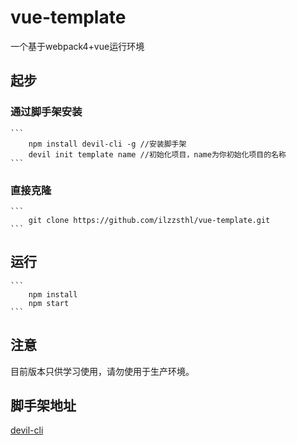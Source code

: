 # vue-template
一个基于webpack4+vue运行环境
## 起步
### 通过脚手架安装
    ```
        npm install devil-cli -g //安装脚手架
        devil init template name //初始化项目，name为你初始化项目的名称
    ```
### 直接克隆
    ```
        git clone https://github.com/ilzzsthl/vue-template.git
    ```
## 运行
    ```
        npm install
        npm start
    ```
## 注意
目前版本只供学习使用，请勿使用于生产环境。
## 脚手架地址
[devil-cli](https://github.com/ilzzsthl/devil-cli)